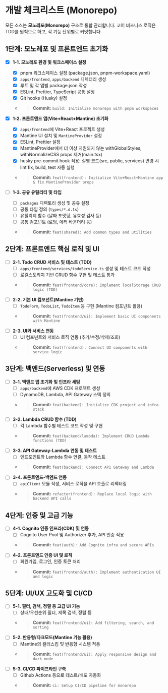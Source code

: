# 개발 체크리스트 (Monorepo)

모든 소스는 **모노레포(Monorepo)** 구조로 통합 관리합니다. 코어 비즈니스 로직은 TDD를 원칙으로 하고, 각 기능 단위별로 커밋합니다.

## 1단계: 모노레포 및 프론트엔드 초기화
- [x] **1-1. 모노레포 환경 및 워크스페이스 설정**
  - [x] pnpm 워크스페이스 설정 (package.json, pnpm-workspace.yaml)
  - [x] `apps/frontend`, `apps/backend` 디렉터리 생성
  - [x] 루트 및 각 앱별 package.json 작성
  - [x] ESLint, Prettier, TypeScript 공통 설정
  - [x] Git hooks (Husky) 설정
  - > **Commit:** `build: Initialize monorepo with pnpm workspaces`

- [x] **1-2. 프론트엔드 앱(Vite+React+Mantine) 초기화**
  - [x] `apps/frontend`에 Vite+React 프로젝트 생성
  - [x] Mantine UI 설치 및 `MantineProvider` 설정
  - [x] ESLint, Prettier 설정
  - [x] MantineProvider에서 더 이상 지원되지 않는 withGlobalStyles, withNormalizeCSS props 제거(main.tsx)
  - [x] husky pre-commit hook 적용: 실행 코드(src, public, services) 변경 시 lint fix, build, test 자동 실행
  - > **Commit:** `feat(frontend): Initialize Vite+React+Mantine app & fix MantineProvider props`

- [ ] **1-3. 공유 유틸리티 및 타입**
  - [ ] `packages` 디렉토리 생성 및 공유 설정
  - [ ] 공통 타입 정의 (`types/*.d.ts`)
  - [ ] 유틸리티 함수 (날짜 포맷팅, 유효성 검사 등)
  - [ ] 공통 컴포넌트 (로딩, 에러 바운더리 등)
  - > **Commit:** `feat(shared): Add common types and utilities`

## 2단계: 프론트엔드 핵심 로직 및 UI
- [ ] **2-1. Todo CRUD 서비스 및 테스트 (TDD)**
  - [ ] `apps/frontend/services/todoService.ts` 생성 및 테스트 코드 작성
  - [ ] 로컬스토리지 기반 CRUD 함수 구현 및 테스트 통과
  - > **Commit:** `feat(frontend/core): Implement localStorage CRUD logic (TDD)`
- [ ] **2-2. 기본 UI 컴포넌트(Mantine 기반)**
  - [ ] `TodoForm`, `TodoList`, `TodoItem` 등 구현 (Mantine 컴포넌트 활용)
  - > **Commit:** `feat(frontend/ui): Implement basic UI components with Mantine`
- [ ] **2-3. UI와 서비스 연동**
  - [ ] UI 컴포넌트와 서비스 로직 연동 (추가/수정/삭제/조회)
  - > **Commit:** `feat(frontend): Connect UI components with service logic`

## 3단계: 백엔드(Serverless) 및 연동
- [ ] **3-1. 백엔드 앱 초기화 및 인프라 세팅**
  - [ ] `apps/backend`에 AWS CDK 프로젝트 생성
  - [ ] DynamoDB, Lambda, API Gateway 스택 정의
  - > **Commit:** `feat(backend): Initialize CDK project and infra stack`
- [ ] **3-2. Lambda CRUD 함수 (TDD)**
  - [ ] 각 Lambda 함수별 테스트 코드 작성 및 구현
  - > **Commit:** `feat(backend/lambda): Implement CRUD Lambda functions (TDD)`
- [ ] **3-3. API Gateway-Lambda 연동 및 테스트**
  - [ ] 엔드포인트와 Lambda 함수 연결, 동작 테스트
  - > **Commit:** `feat(backend): Connect API Gateway and Lambda`
- [ ] **3-4. 프론트엔드-백엔드 연동**
  - [ ] `apiClient` 모듈 작성, 서비스 로직을 API 호출로 리팩터링
  - > **Commit:** `refactor(frontend): Replace local logic with backend API calls`

## 4단계: 인증 및 고급 기능
- [ ] **4-1. Cognito 인증 인프라(CDK) 및 연동**
  - [ ] Cognito User Pool 및 Authorizer 추가, API 인증 적용
  - > **Commit:** `feat(auth): Add Cognito infra and secure APIs`
- [ ] **4-2. 프론트엔드 인증 UI 및 로직**
  - [ ] 회원가입, 로그인, 인증 토큰 처리
  - > **Commit:** `feat(frontend/auth): Implement authentication UI and logic`

## 5단계: UI/UX 고도화 및 CI/CD
- [ ] **5-1. 필터, 검색, 정렬 등 고급 UI 기능**
  - [ ] 상태/우선순위 필터, 제목 검색, 정렬 등
  - > **Commit:** `feat(frontend/ui): Add filtering, search, and sorting`
- [ ] **5-2. 반응형/다크모드(Mantine 기능 활용)**
  - [ ] Mantine의 컬러스킴 및 반응형 시스템 적용
  - > **Commit:** `feat(frontend/ui): Apply responsive design and dark mode`
- [ ] **5-3. CI/CD 파이프라인 구축**
  - [ ] Github Actions 등으로 테스트/배포 자동화
  - > **Commit:** `ci: Setup CI/CD pipeline for monorepo`
